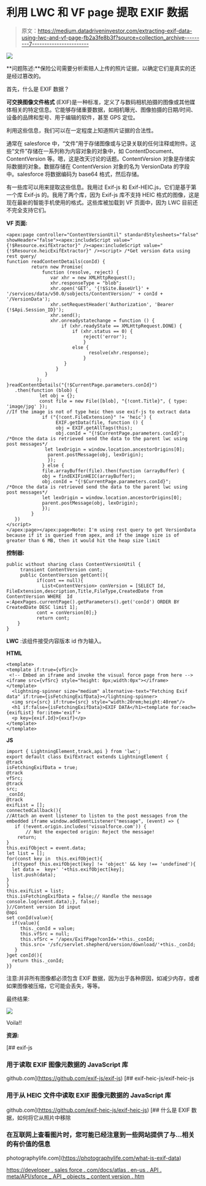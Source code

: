 # 利用 LWC 和 VF page 提取 EXIF 数据

> 原文：<https://medium.datadriveninvestor.com/extracting-exif-data-using-lwc-and-vf-page-fb2a3fe8b3f?source=collection_archive---------7----------------------->

![](img/094731e40861abcef473592b50030418.png)

**问题陈述:**保险公司需要分析索赔人上传的照片证据，以确定它们是真实的还是经过篡改的。

首先，什么是 EXIF 数据？

**可交换图像文件格式** (EXIF)是一种标准，定义了与数码相机拍摄的图像或其他媒体相关的特定信息。它能够存储重要数据，如相机曝光、图像拍摄的日期/时间、设备的品牌和型号、用于编辑的软件，甚至 GPS 定位。

利用这些信息，我们可以在一定程度上知道照片证据的合法性。

通常在 salesforce 中，“文件”用于存储图像或与记录关联的任何注释或附件。这些“文件”存储在一系列称为内容对象的对象中，如 ContentDocument、ContentVersion 等。嗯，这是改天讨论的话题。ContentVersion 对象是存储实际数据的对象。数据存储在 ContentVersion 对象的名为 VersionData 的字段中。salesforce 将数据编码为 base64 格式，然后存储。

有一些库可以用来提取这些信息。我用过 Exif-js 和 Exif-HEIC.js，它们是基于第一个库 Exif-js 的。我用了两个库，因为 Exif-js 库不支持 HEIC 格式的图像，这是现在最新的智能手机使用的格式。这些库被加载到 VF 页面中，因为 LWC 目前还不完全支持它们。

**VF 页面:**

```
<apex:page controller="ContentVersionUtil" standardStylesheets="false" showHeader="false"><apex:includeScript value="{!$Resource.exifExtractor}" /><apex:includeScript value="{!$Resource.heicExifExtractor}" /><script> /*Get version data using rest query/
function readContentDetails(conId) {
         return new Promise(
             function (resolve, reject) {
                var xhr = new XMLHttpRequest();
                xhr.responseType = "blob";
                xhr.open('GET', '{!$Site.BaseUrl}' + '/services/data/v50.0/sobjects/ContentVersion/' + conId + '/VersionData');
                xhr.setRequestHeader('Authorization', 'Bearer {!$Api.Session_ID}');
                xhr.send();
                xhr.onreadystatechange = function () {
                    if (xhr.readyState == XMLHttpRequest.DONE) {
                        if (xhr.status == 0) {
                            reject('error');
                            }
                        else {
                              resolve(xhr.response);
                            }
                     }
                  }
              }
           );
}readContentDetails("{!$CurrentPage.parameters.conId}")
   .then(function (blob) {
            let obj = {};
            const file = new File([blob], "{!cont.Title}", { type: 'image/jpg' });
//If the image is not of type heic then use exif-js to extract data
             if ("{!cont.FileExtension}" != 'heic') {
                  EXIF.getData(file, function () {
                  obj = EXIF.getAllTags(this);   
                  obj.conId = "{!$CurrentPage.parameters.conId}";
/*Once the data is retrieved send the data to the parent lwc using post messages*/
              let lexOrigin = window.location.ancestorOrigins[0];
               parent.postMessage(obj, lexOrigin);
               });
             } else {
             file.arrayBuffer(file).then(function (arrayBuffer) {
             obj = findEXIFinHEIC(arrayBuffer);
             obj.conId = "{!$CurrentPage.parameters.conId}";
/*Once the data is retrieved send the data to the parent lwc using post messages*/             
             let lexOrigin = window.location.ancestorOrigins[0];
             parent.postMessage(obj, lexOrigin);
             });
         }
   })
</script>
</apex:page></apex:page>Note: I'm using rest query to get VersionData because if it is queried from apex, and if the image size is of greater than 6 MB, then it would hit the heap size limit
```

**控制器:**

```
public without sharing class ContentVersionUtil {
     transient ContentVersion cont;
     public ContentVersion getCont(){
           if(cont == null){
             List<ContentVersion> conVersion = [SELECT Id, FileExtension,description,Title,FileType,CreatedDate from ContentVersion WHERE  Id =:ApexPages.currentPage().getParameters().get('conId') ORDER BY CreatedDate DESC limit 1];
           cont = conVersion[0];}
           return cont;
    }
}
```

**LWC** :该组件接受内容版本 id 作为输入。

**HTML**

```
<template>
<template if:true={vfSrc}>
 <!-- Embed an iframe and invoke the visual force page from here -->
<iframe src={vfSrc} style="height: 0px;width:0px"></iframe>
</template>
  <lightning-spinner size="medium" alternative-text="Fetching Exif data" if:true={isFetchingExifData}></lightning-spinner>
  <img src={src} if:true={src} style="width:20rem;height:40rem"/>
  <h1 if:false={isFetchingExifData}>EXIF DATA</h1><template for:each={exifList} for:item='exif'>
  <p key={exif.Id}>{exif}</p>
</template>
</template>
```

**JS**

```
import { LightningElement,track,api } from 'lwc';
export default class ExifExtract extends LightningElement {
@track
isFetchingExifData = true;
@track
vfSrc;
@track
src;
_conId;
@track
exifList = [];
connectedCallback(){
//Attach an event listener to listen to the post messages from the embedded iframe window.addEventListener("message", (event) => {
   if (!event.origin.includes('visualforce.com')) {
       // Not the expected origin: Reject the message!
    return;
}
this.exifObject = event.data;
let list = [];
for(const key in  this.exifObject){
  if(typeof this.exifObject[key] != 'object' && key !== 'undefined'){
  let data =  key+' '+this.exifObject[key];
  list.push(data);
}
}
this.exifList = list;
this.isFetchingExifData = false;// Handle the message
console.log(event.data);}, false);
}//Content version Id input
@api
set conId(value){
  if(value){
     this._conId = value;
     this.vfSrc = null;
     this.vfSrc = '/apex/ExifPage?conId='+this._conId;
     this.src= '/sfc/servlet.shepherd/version/download/'+this._conId;
   }
}get conId(){
  return this._conId;
}}
```

注意:并非所有图像都必须包含 EXIF 数据，因为出于各种原因，如减少内存，或者如果图像被压缩，它可能会丢失，等等。

最终结果:

![](img/2f8721263934ae0d70de1c8d9afea8df.png)

Voila!!

**资源:**

[](https://github.com/exif-js/exif-js) [## exif-js

### 用于读取 EXIF 图像元数据的 JavaScript 库

github.com](https://github.com/exif-js/exif-js) [](https://github.com/exif-heic-js/exif-heic-js) [## exif-heic-js/exif-heic-js

### 用于从 HEIC 文件中读取 EXIF 图像元数据的 JavaScript 库

github.com](https://github.com/exif-heic-js/exif-heic-js) [](https://photographylife.com/what-is-exif-data) [## 什么是 EXIF 数据，如何将它从照片中移除

### 在互联网上查看图片时，您可能已经注意到一些网站提供了与…相关的有价值的信息

photographylife.com](https://photographylife.com/what-is-exif-data) 

[https://developer . sales force . com/docs/atlas . en-us . API . meta/API/sforce _ API _ objects _ content version . htm](https://developer.salesforce.com/docs/atlas.en-us.api.meta/api/sforce_api_objects_contentversion.htm)